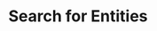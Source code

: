 ---
title: Search for Entities
excerpt: Procedure for conducting a similarity search
category: 642e25b85291100124b05ef4
---